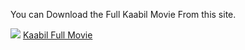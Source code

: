 You can Download the Full Kaabil Movie From this site.

<img src="https://kaabil.xyz/wp-content/uploads/sites/2/2017/01/KaabilPoster-2-696x931.jpg">
<a href="https://kaabil.xyz/full-movie/">Kaabil Full Movie</a>
